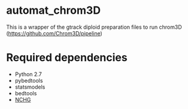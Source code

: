 # automat_chrom3D
This is a wrapper of the gtrack diploid preparation files to run chrom3D (https://github.com/Chrom3D/pipeline)

# Required dependencies 
- Python 2.7 
- pybedtools
- statsmodels
- bedtools
- [NCHG](folk.uio.no/jonaspau/hic/NCHG_hic.zip)

